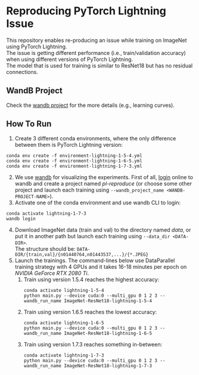 # Reproducing PyTorch Lightning Issue

This repository enables re-producing an issue while training on ImageNet using PyTorch Lightning.  
The issue is getting different performance (i.e., train/validation accuracy) when using different versions of PyTorch Lightning.  
The model that is used for training is similar to ResNet18 but has no residual connections.

## WandB Project

Check the [wandb project](https://wandb.ai/alonnt/pl-reproduce) for the more details (e.g., learning curves).

## How To Run

1. Create 3 different conda environments, where the only difference between them is PyTorch Lightning version:
```shell
conda env create -f environment-lightning-1-5-4.yml
conda env create -f environment-lightning-1-6-5.yml
conda env create -f environment-lightning-1-7-3.yml
```
2. We use [wandb](https://wandb.ai) for visualizing the experiments. First of all, [login](https://app.wandb.ai/login) online to wandb and create a project named *pl-reproduce* (or choose some other project and launch each training using `--wandb_project_name <WANDB-PROJECT-NAME>`). 
3. Activate one of the conda environment and use wandb CLI to login:  
```shell
conda activate lightning-1-7-3
wandb login
```
4. Download ImageNet data (train and val) to the directory named *data*, or put it in another path but launch each training using `--data_dir <DATA-DIR>`.  
   The structure should be: `DATA-DIR/{train,val}/{n01440764,n01443537,...}/{*.JPEG}`
5. Launch the trainings. The command-lines below use DataParallel training strategy with 4 GPUs and it takes 16-18 minutes per epoch on *NVIDIA GeForce RTX 2080 Ti*.
   1. Train using version 1.5.4 reaches the highest accuracy:
      ```shell
      conda activate lightning-1-5-4
      python main.py --device cuda:0 --multi_gpu 0 1 2 3 --wandb_run_name ImageNet-ResNet18-lightning-1-5-4
      ```
   2. Train using version 1.6.5 reaches the lowest accuracy:
      ```shell
      conda activate lightning-1-6-5
      python main.py --device cuda:0 --multi_gpu 0 1 2 3 --wandb_run_name ImageNet-ResNet18-lightning-1-6-5
      ```
   3. Train using version 1.7.3 reaches something in-between:
      ```shell
      conda activate lightning-1-7-3
      python main.py --device cuda:0 --multi_gpu 0 1 2 3 --wandb_run_name ImageNet-ResNet18-lightning-1-7-3
      ```
